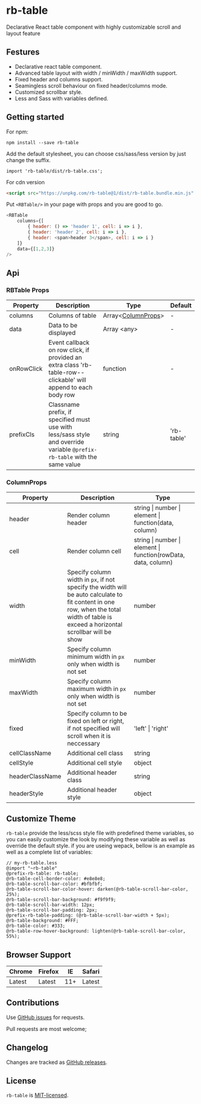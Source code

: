 # rb-table

Declarative React table component with highly customizable scroll and layout feature

## Festures
- Declarative react table component.
- Advanced table layout with width / minWidth / maxWidth support.
- Fixed header and columns support.
- Seamingless scroll behaviour on fixed header/columns mode.  
- Customized scrollbar style.
- Less and Sass with variables defined.

## Getting started
For npm:
```
npm install --save rb-table
```
Add the default stylesheet, you can choose css/sass/less version by just change the suffix.
```shell
import 'rb-table/dist/rb-table.css';
```
For cdn version

```html
<script src="https://unpkg.com/rb-table@1/dist/rb-table.bundle.min.js" crossorigin></script>
```
Put `<RBTable/>` in your page with props and you are good to go.

```javascript
<RBTable 
	columns={[
		{ header: () => 'header 1', cell: i => i },
		{ header: 'header 2', cell: i => i },
		{ header: <span>header 3</span>, cell: i => i }
	]}
    data={[1,2,3]}
/>
```

## Api

### RBTable Props
| Property  | Description  | Type  | Default  |
| ------------ | ------------ | ------------ | ------------ |
| columns | Columns of table  | Array<[ColumnProps](#ColumnProps)>  | - |
|  data | Data to be displayed  | Array	&#60;any&#62;  | - |
| onRowClick  | Event callback on row click, if provided an extra class 'rb-table-row--clickable' will append to each body row    | function  | - |
| prefixCls  | Classname prefix, if specified must use with less/sass style and override  variable `@prefix-rb-table` with the same value | string  | 'rb-table' |

### ColumnProps

| Property  | Description  | Type  |
| ------------ | ------------ | ------------ |
| header | Render column header  | string &#124; number &#124; element &#124; function(data, column)  |
|  cell | Render column cell  | string &#124; number &#124; element &#124; function(rowData, data, column)  |
|  width | Specify column width in `px`, if not specify the width will be auto calculate to fit content in one row, when the total width of table is exceed a horizontal scrollbar will be show | number |
|  minWidth | Specify column minimum  width in `px` only when width is not set | number |
|  maxWidth | Specify column maximum width in `px` only when width is not set | number |
|  fixed | Specify column to be fixed on left or right, if not specified will scroll when it is neccessary  | 'left' &#124; 'right' |
|  cellClassName | Additional cell class | string |
|  cellStyle | Additional cell style | object |
|  headerClassName | Additional header class | string |
|  headerStyle | Additional header style | object |


## Customize Theme
`rb-table` provide the less/scss style file with predefined theme variables, so you can easily customize the look by modifying these variable as well as override the default style. if you are useing wepack, bellow is an example as well as a complete list of variables:
```less
// my-rb-table.less
@import "~rb-table"
@prefix-rb-table: rb-table;
@rb-table-cell-border-color: #e8e8e8;
@rb-table-scroll-bar-color: #bfbfbf;
@rb-table-scroll-bar-color-hover: darken(@rb-table-scroll-bar-color, 25%);
@rb-table-scroll-bar-background: #f9f9f9;
@rb-table-scroll-bar-width: 12px;
@rb-table-scroll-bar-padding: 2px;
@prefix-rb-table-padding: (@rb-table-scroll-bar-width + 5px);
@rb-table-background: #FFF;
@rb-table-color: #333;
@rb-table-row-hover-background: lighten(@rb-table-scroll-bar-color, 55%);
```

Browser Support
------------

| Chrome        | Firefox           | IE  | Safari 
--- | --- | --- | --- |
| Latest | Latest | 11+ | Latest |

Contributions
------------

Use [GitHub issues](https://github.com/sijiecai/rb-table/issues) for requests.

Pull requests are most welcome; 

Changelog
---------

Changes are tracked as [GitHub releases](https://github.com/sijiecai/rb-table/releases).


License
-------

`rb-table` is [MIT-licensed](https://github.com/SijieCai/rb-table/blob/master/LICENSE).